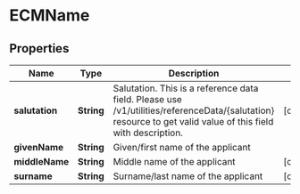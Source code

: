 # ECMName

## Properties
Name | Type | Description | Notes
------------ | ------------- | ------------- | -------------
**salutation** | **String** | Salutation. This is a reference data field. Please use /v1/utilities/referenceData/{salutation} resource to get valid value of this field with description. |  [optional]
**givenName** | **String** | Given/first name of the applicant | 
**middleName** | **String** | Middle name of the applicant |  [optional]
**surname** | **String** | Surname/last name of the applicant |  [optional]
